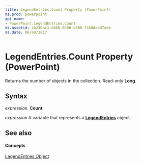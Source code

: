 ```yaml
---
title: LegendEntries.Count Property (PowerPoint)
ms.prod: powerpoint
api_name:
- PowerPoint.LegendEntries.Count
ms.assetid: bb210ac1-db8b-0b90-b580-f368daed7deb
ms.date: 06/08/2017
---
```



# LegendEntries.Count Property (PowerPoint)

Returns the number of objects in the collection. Read-only  **Long**.


## Syntax

 _expression_. **Count**

 _expression_ A variable that represents a **[LegendEntries](PowerPoint.LegendEntries.md)** object.


## See also


#### Concepts


[LegendEntries Object](PowerPoint.LegendEntries.md)

